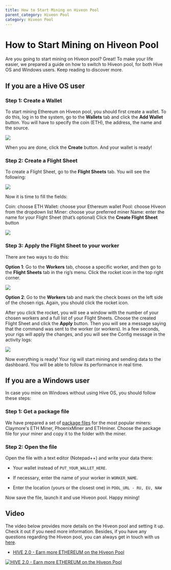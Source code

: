 ```yaml
---
title: How to Start Mining on Hiveon Pool
parent_category: Hiveon Pool
category: Hiveon Pool
---
```


# How to Start Mining on Hiveon Pool
Are you going to start mining on Hiveon pool? Great! To make your life easier, we prepared a guide on how to switch to Hiveon pool, for both Hive OS and Windows users. Keep reading to discover more.

## If you are a Hive OS user
### Step 1: Create a Wallet
To start mining Ethereum on Hiveon pool, you should first create a wallet. To do this, log in to the system, go to the **Wallets** tab and click the **Add Wallet** button. You will have to specify the coin (ETH), the address, the name and the source.

<img
  src="https://github.com/minershive/hiveon-kb/raw/master/images\hiveon-pool\hiveonpool1.png?sanitize=true" data-canonical-src="https://github.com/minershive/hiveon-kb/raw/master/images\hiveon-pool\hiveonpool1.png"
  />

When you are done, click the **Create** button. And your wallet is ready!

### Step 2: Create a Flight Sheet
To create a Flight Sheet, go to the **Flight Sheets** tab. You will see the following:

<img
  src="https://github.com/minershive/hiveon-kb/raw/master/images\hiveon-pool\hiveonpool2.png?sanitize=true" data-canonical-src="https://github.com/minershive/hiveon-kb/raw/master/images\hiveon-pool\hiveonpool2.png"
  />

Now it is time to fill the fields:

Coin: choose ETH
Wallet: choose your Ethereum wallet
Pool: choose Hiveon from the dropdown list
Miner: choose your preferred miner
Name: enter the name for your Flight Sheet (that’s optional)
Click the **Create Flight Sheet** button

<img
  src="https://github.com/minershive/hiveon-kb/raw/master/images\hiveon-pool\hiveonpool3.png?sanitize=true" data-canonical-src="https://github.com/minershive/hiveon-kb/raw/master/images\hiveon-pool\hiveonpool3.png"
  />

### Step 3: Apply the Flight Sheet to your worker

There are two ways to do this:

**Option 1**: Go to the **Workers** tab, choose a specific worker, and then go to the **Flight Sheets** tab in the rig’s menu. Click the rocket icon in the top right corner.

<img
  src="https://github.com/minershive/hiveon-kb/raw/master/images\hiveon-pool\hiveonpool4.png?sanitize=true" data-canonical-src="https://github.com/minershive/hiveon-kb/raw/master/images\hiveon-pool\hiveonpool4.png"
  />

**Option 2**: Go to the **Workers** tab and mark the check boxes on the left side of the chosen rigs. Again, you should click the rocket icon.

After you click the rocket, you will see a window with the number of your chosen workers and a full list of your Flight Sheets. Choose the created Flight Sheet and click the **Apply** button. Then you will see a message saying that the command was sent to the worker (or workers). In a few seconds, your rigs will apply the changes, and you will see the Config message in the activity logs:

<img
  src="https://github.com/minershive/hiveon-kb/raw/master/images\hiveon-pool\hiveonpool5.png?sanitize=true" data-canonical-src="https://github.com/minershive/hiveon-kb/raw/master/images\hiveon-pool\hiveonpool5.png"
  />

Now everything is ready! Your rig will start mining and sending data to the dashboard. You will be able to follow its performance in real time.

## If you are a Windows user
In case you mine on Windows without using Hive OS, you should follow these steps:

### Step 1: Get a package file

We have prepared a set of [package files](http://download.hiveos.farm/hiveon/) for the most popular miners: Claymore's ETH Miner, PhoenixMiner and ETHminer. Choose the package file for your miner and copy it to the folder with the miner.

### Step 2: Open the file
Open the file with a text editor (Notepad++) and write your data there:

- Your wallet instead of `PUT_YOUR_WALLET_HERE`.

- If necessary, enter the name of your worker in `WORKER_NAME`.

- Enter the location (yours or the closest one) in `POOL_URL - RU, EU, NAW`

Now save the file, launch it and use Hiveon pool. Happy mining!

## Video
The video below provides more details on the Hiveon pool and setting it up. Check it out if you need more information. Besides, if you have any questions regarding the Hiveon pool, you can always get in touch with us [here](https://t.me/hiveon_en).

- <a href="https://www.youtube.com/watch?v=IHbpypI_0fM">HIVE 2.0 - Earn more ETHEREUM on the Hiveon Pool</a>

<a href="http://www.youtube.com/watch?feature=player_embedded&v=IHbpypI_0fM
" target="_blank"><img src="http://img.youtube.com/vi/IHbpypI_0fM/0.jpg"
alt="HIVE 2.0 - Earn more ETHEREUM on the Hiveon Pool"></a>
